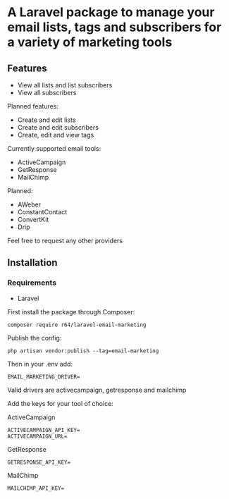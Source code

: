# A Laravel package to manage your email lists, tags and subscribers for a variety of marketing tools

## Features
- View all lists and list subscribers
- View all subscribers

Planned features:
- Create and edit lists
- Create and edit subscribers
- Create, edit and view tags

Currently supported email tools:
- ActiveCampaign
- GetResponse
- MailChimp

Planned:
- AWeber
- ConstantContact
- ConvertKit
- Drip

Feel free to request any other providers 

## Installation

### Requirements
- Laravel

First install the package through Composer:
```
composer require r64/laravel-email-marketing
```

Publish the config: 
```
php artisan vendor:publish --tag=email-marketing
```

Then in your .env add:
```
EMAIL_MARKETING_DRIVER= 
```
Valid drivers are activecampaign, getresponse and mailchimp

Add the keys for your tool of choice:

ActiveCampaign
```
ACTIVECAMPAIGN_API_KEY=
ACTIVECAMPAIGN_URL=
```

GetResponse
```
GETRESPONSE_API_KEY=
```

MailChimp
```
MAILCHIMP_API_KEY=
```
